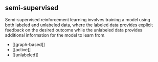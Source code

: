 ## semi-supervised
Semi-supervised reinforcement learning involves training a model using both labeled and unlabeled data, where the labeled data provides explicit feedback on the desired outcome while the unlabeled data provides additional information for the model to learn from.


- [[graph-based]]
- [[active]]
- [[unlabeled]]